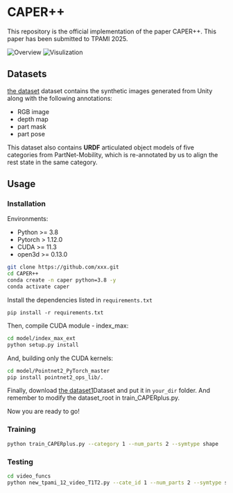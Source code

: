 # CAPER++

This repository is the official implementation of the paper CAPER++. This paper has been submitted to TPAMI 2025.

![Overview](assets/pipeline.png)
![Visulization](assets/results.png)

## Datasets

[the dataset](https://1drv.ms/u/s!As7BgFXGjZFgmRnf80as8a35G2v6?e=SZfD5e) dataset contains the synthetic images generated from Unity along with the following annotations:

- RGB image
- depth map
- part mask
- part pose

This dataset also contains **URDF** articulated object models of five categories from PartNet-Mobility,
which is re-annotated by us to align the rest state in the same category.

## Usage

### Installation

Environments:

- Python >= 3.8
- Pytorch > 1.12.0
- CUDA >= 11.3
- open3d >= 0.13.0

```bash
git clone https://github.com/xxx.git
cd CAPER++
conda create -n caper python=3.8 -y
conda activate caper
```

Install the dependencies listed in ``requirements.txt``

```
pip install -r requirements.txt
```

Then, compile CUDA module - index_max:

```bash
cd model/index_max_ext
python setup.py install
```

And, building only the CUDA kernels:

```bash
cd model/Pointnet2_PyTorch_master
pip install pointnet2_ops_lib/.
```

Finally, download [the dataset1](https://1drv.ms/u/s!As7BgFXGjZFgmRnf80as8a35G2v6?e=SZfD5e)Dataset and put it in `your_dir` folder. And remember to modify the dataset_root in train_CAPERplus.py.

Now you are ready to go!

### Training

```bash
python train_CAPERplus.py --category 1 --num_parts 2 --symtype shape 
```

### Testing

```bash
cd video_funcs
python new_tpami_12_video_T1T2.py --cate_id 1 --num_parts 2 --symtype shape --pth_path your_path --data_tag val
```
